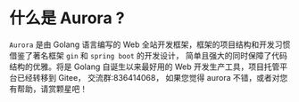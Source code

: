 # 什么是 Aurora ?
 `Aurora` 是由 Golang 语言编写的 Web 全站开发框架，框架的项目结构和开发习惯借鉴了著名框架 `gin` 和 `spring boot` 的开发设计，
 简单且强大的同时保障了代码结构的优雅。将是 Golang 自诞生以来最好用的 Web 开发生产工具，项目托管平台已经转移到 Gitee， 交流群:836414068，
 如果您觉得 aurora 不错，或者对您有帮助，请赏颗星吧！